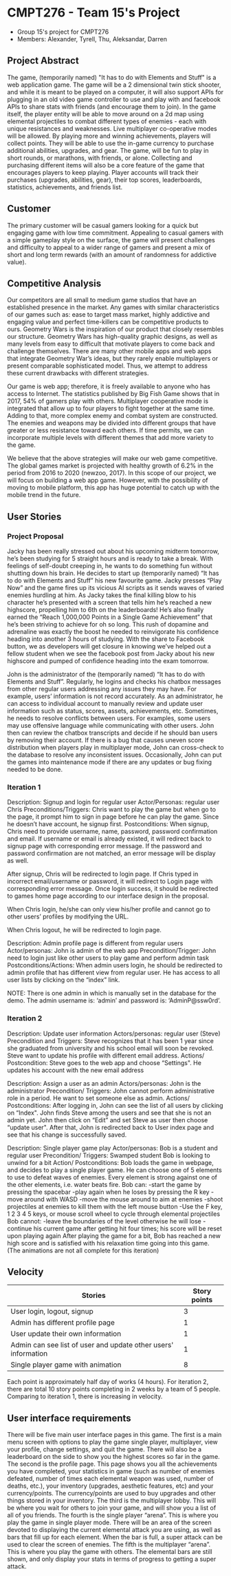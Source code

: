 # CMPT276 - Team 15's Project
* Group 15's project for CMPT276
* Members: Alexander, Tyrell, Thu, Aleksandar, Darren

## Project Abstract
The game, (temporarily named) "It has to do with Elements and Stuff" is a web application game. The game will be a 2 dimensional twin stick shooter, and while it is meant to be played on a computer, it will also support APIs for plugging in an old video game controller to use and play with and facebook APIs to share stats with friends (and encourage them to join). In the game itself, the player entity will be able to move around on a 2d map using elemental projectiles to combat different types of enemies - each with unique resistances and weaknesses. Live multiplayer co-operative modes will be allowed.  By playing more and winning achievements, players will collect points. They will be able to use the in-game currency to purchase additional abilities, upgrades, and gear. The game, will be fun to play in short rounds, or marathons, with friends, or alone. Collecting and purchasing different items will also be a core feature of the game that encourages players to keep playing. Player accounts will track their purchases (upgrades, abilities, gear), their top scores, leaderboards, statistics, achievements, and friends list.

## Customer
The primary customer will be casual gamers looking for a quick but engaging game with low time commitment. Appealing to casual gamers with a simple gameplay style on the surface, the game will present challenges and difficulty to appeal to a wider range of gamers and present a mix of short and long term rewards (with an amount of randomness for addictive value).

## Competitive Analysis
Our competitors are all small to medium game studios that have an established presence in the market. Any games with similar characteristics of our games such as:  ease to target mass market, highly addictive and engaging value and perfect time-killers can be competitive products to ours. Geometry Wars is the inspiration of our product that closely resembles our structure. Geometry Wars has high-quality graphic designs, as well as many levels from easy to difficult that motivate players to come back and challenge themselves. There are many other mobile apps and web apps that integrate Geometry War’s ideas, but they rarely enable multiplayers or present comparable sophisticated model. Thus, we attempt to address these current drawbacks with different strategies.

Our game is web app; therefore, it is freely available to anyone who has access to Internet. The statistics published by Big Fish Game shows that in 2017, 54% of gamers play with others. Multiplayer cooperative mode is integrated that allow up to four players to fight together at the same time. Adding to that, more complex enemy and combat system are constructed. The enemies and weapons may be divided into different groups that have greater or less resistance toward each others. If time permits, we can incorporate multiple levels with different themes that add more variety to the game.

We believe that the above strategies will make our web game competitive. The global games market is projected with healthy growth of 6.2% in the period from 2016 to 2020 (newzoo, 2017). In this scope of our project, we will focus on building a web app game. However, with the possibility of moving to mobile platform, this app has huge potential to catch up with the mobile trend in the future.

## User Stories
### Project Proposal
Jacky has been really stressed out about his upcoming midterm tomorrow, he’s been studying for 5 straight hours and is ready to take a break. With feelings of self-doubt creeping in, he wants to do something fun without shutting down his brain. He decides to start up (temporarily named) “It has to do with Elements and Stuff”  his new favourite game. Jacky presses “Play Now” and the game fires up its vicious AI scripts as it sends waves of varied enemies hurdling at him. As Jacky takes the final killing blow to his character he’s presented with a screen that tells him he’s reached a new highscore, propelling him to 6th on the leaderboards! He’s also finally earned the “Reach 1,000,000 Points in a Single Game Achievement” that he’s been striving to achieve for oh so long. This rush of dopamine and adrenaline was exactly the boost he needed to reinvigorate his confidence heading into another 3 hours of studying. With the share to Facebook button, we as developers will get closure in knowing we’ve helped out a fellow student when we see the facebook post from Jacky about his new highscore and pumped of confidence heading into the exam tomorrow.

John is the administrator of the (temporarily named) “It has to do with Elements and Stuff”. Regularly, he logins and checks his chatbox messages from other regular users addressing any issues they may have. For example, users’ information is not record accurately. As an administrator, he can access to individual account to manually review and update user information such as status, scores, assets, achievements, etc. Sometimes, he needs to resolve conflicts between users. For examples, some users may use offensive language while communicating with other users. John then can review the chatbox transcripts and decide if he should ban users by removing their account. If there is a bug that causes uneven score distribution when players play in multiplayer mode, John can cross-check to the database to resolve any inconsistent issues. Occasionally, John can put the games into maintenance mode if there are any updates or bug fixing needed to be done.

### Iteration 1
Description: Signup and login for regular user
Actor/Personas: regular user Chris
Preconditions/Triggers: Chris want to play the game but when go to the page, it prompt him to sign in page before he can play the game. Since he doesn’t have account, he signup first.
Postconditions:
When signup, Chris need to provide username, name, password, password confirmation and email. If username or email is already existed, it will redirect back to signup page with corresponding error message. If the password and password confirmation are not matched, an error message will be display as well.

After signup, Chris will be redirected to login page. If Chris typed in incorrect email/username or password, it will redirect to Login page with corresponding error message. Once login success,  it should be redirected to games home page according to our interface design in the proposal.  

When Chris login, he/she can only view his/her profile and cannot go to other users’ profiles by modifying the URL.

When Chris logout, he will be redirected to login page.

Description: Admin profile  page is different from regular users
Actor/personas: John is admin of the web app
Precondition/Trigger: John need to login just like other users to play game and perform admin task
Postconditions/Actions:
When admin users login, he should be redirected to admin profile that has different view from regular user. He has access to all user lists by clicking on the “index” link.

NOTE: There is one admin in which is manually set in the database for the demo. The admin username is: ‘admin’ and password is: ‘AdminP@ssw0rd’.

### Iteration 2
Description: Update user information
Actors/personas: regular user (Steve)
Precondition and Triggers:
Steve recognizes that it has been 1 year since she graduated from university and his school email will soon be revoked. Steve want to update his profile with different email address.
Actions/ Postcondition:
Steve goes to the web app and choose “Settings". He updates his account with the new email address

Description: Assign a user as an admin
Actors/personas: John is the administrator
Precondition/ Triggers:
John cannot perform administrative role in a period. He want to set someone else as admin.
Actions/ Postconditions:
After logging in, John can see the list of all users by clicking on “Index". John finds Steve among the users and see that she is not an admin yet. John then click on “Edit” and set Steve as user then choose “update user". After that, John is redirected back to User index page and see that his change is successfully saved.

Description: Single player game play
Actor/personas: Bob is a student and regular user
Precondition/ Triggers:
Swamped student Bob is looking to unwind for a bit
Action/ Postconditions:
Bob loads the game in webpage, and decides to play a single player game. He can choose one of 5 elements to use to defeat waves of enemies. Every element is strong against one of the other elements, i.e. water beats fire.
Bob can:
	-start the game by pressing the spacebar
	-play again when he loses by pressing the R key
-move around with WASD
-move the mouse around to aim at enemies
-shoot projectiles at enemies to kill them with the left mouse button
-Use the F key, 1 2 3 4 5 keys, or mouse scroll wheel to cycle through elemental    projectiles
Bob cannot:
-leave the boundaries of the level otherwise he will lose
-continue his current game after getting hit four times; his score will be reset upon playing again
After playing the game for a bit, Bob has reached a new high score and is satisfied with his relaxation time going into this game.
(The animations are not all complete for this iteration)

## Velocity
| Stories | Story points |
| ----------- |-------------|
| User login, logout, signup | 3 |
| Admin has different profile page | 1 |
| User update their own information | 1 |
| Admin can see list of user and update other users' information | 1 |
| Single player game with animation | 8 |

Each point is approximately half day of works (4 hours). For iteration 2, there are total 10 story points completing in 2 weeks by a team of 5 people. Comparing to iteration 1, there is increasing in velocity.


## User interface requirements
There will be five main user interface pages in this game.
The first is a main menu screen with options to play the game single player, multiplayer, view your profile, change settings, and quit the game. There will also be a leaderboard on the side to show you the highest scores so far in the game.
The second is the profile page. This page shows you all the achievements you have completed, your statistics in game (such as number of enemies defeated, number of times each elemental weapon was used, number of deaths, etc.), your inventory (upgrades, aesthetic features, etc) and your currency/points. The currency/points are used to buy upgrades and other things stored in your inventory.
The third is the multiplayer lobby. This will be where you wait for others to join your game, and will show you a list of all of you friends.
The fourth is the single player “arena”. This is where you play the game in single player mode. There will be an area of the screen devoted to displaying the current elemental attack you are using, as well as bars that fill up for each element. When the bar is full, a super attack can be used to clear the screen of enemies.
The fifth is the multiplayer “arena”. This is where you play the game with others. The elemental bars are still shown, and only display your stats in terms of progress to getting a super attack.
